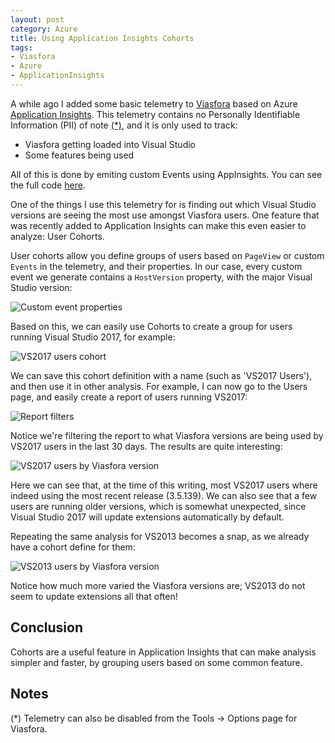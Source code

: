 ```yaml
---
layout: post
category: Azure
title: Using Application Insights Cohorts
tags:
- Viasfora
- Azure
- ApplicationInsights
---
```

A while ago I added some basic telemetry to [Viasfora](http://viasfora.com/)
based on Azure [Application Insights](https://azure.microsoft.com/en-us/services/application-insights/).
This telemetry contains no Personally Identifiable Information (PII)
of note [(*)](#notes), and it is only used to track:
* Viasfora getting loaded into Visual Studio
* Some features being used

All of this is done by emiting custom Events using AppInsights.
You can see the full code [here](https://github.com/tomasr/viasfora/blob/master/src/Viasfora/Telemetry.cs).

One of the things I use this telemetry for is finding out which
Visual Studio versions are seeing the most use amongst Viasfora
users. One feature that was recently added to Application Insights
can make this even easier to analyze: User Cohorts.

User cohorts allow you define groups of users based on `PageView` or
custom `Events` in the telemetry, and their properties. In our case,
every custom event we generate contains a `HostVersion` property,
with the major Visual Studio version:

![Custom event properties](http://static.winterdom.com/images/2017/ai-properties.png)

Based on this, we can easily use Cohorts to create a group for users
running Visual Studio 2017, for example:

![VS2017 users cohort](http://static.winterdom.com/images/2017/ai-cohort.png)

We can save this cohort definition with a name (such as 'VS2017 Users'),
and then use it in other analysis. For example, I can now go to the Users
page, and easily create a report of users running VS2017:

![Report filters](http://static.winterdom.com/images/2017/ai-reportfilter.png)

Notice we're filtering the report to what Viasfora versions are being used
by VS2017 users in the last 30 days. The results are quite interesting:

![VS2017 users by Viasfora version](http://static.winterdom.com/images/2017/ai-vsfusersbyversion.png)

Here we can see that, at the time of this writing, most VS2017 users
where indeed using the most recent release (3.5.139). We can also see
that a few users are running older versions, which is somewhat
unexpected, since Visual Studio 2017 will update extensions automatically
by default.

Repeating the same analysis for VS2013 becomes a snap, as we already
have a cohort define for them:

![VS2013 users by Viasfora version](http://static.winterdom.com/images/2017/ai-vsf2013users.png)

Notice how much more varied the Viasfora versions are; VS2013 do not
seem to update extensions all that often!

## Conclusion

Cohorts are a useful feature in Application Insights that can make analysis
simpler and faster, by grouping users based on some common feature.

## Notes
(*) Telemetry can also be disabled from the Tools -> Options page for Viasfora. 